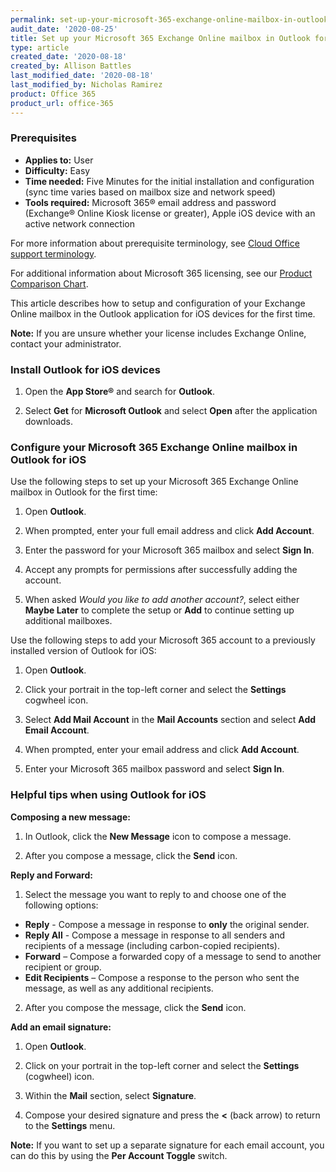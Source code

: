 ```yaml
---
permalink: set-up-your-microsoft-365-exchange-online-mailbox-in-outlook-for-ios/
audit_date: '2020-08-25'
title: Set up your Microsoft 365 Exchange Online mailbox in Outlook for iOS
type: article
created_date: '2020-08-18'
created_by: Allison Battles
last_modified_date: '2020-08-18'
last_modified_by: Nicholas Ramirez
product: Office 365
product_url: office-365
---
```


### Prerequisites

- **Applies to:** User
- **Difficulty:** Easy
- **Time needed:** Five Minutes for the initial installation and configuration (sync time varies based on mailbox size and network speed)
- **Tools required:** Microsoft 365&reg; email address and password (Exchange&reg; Online Kiosk license or greater), Apple iOS device with an active network connection

For more information about prerequisite terminology, see [Cloud Office support terminology](/support/how-to/cloud-office-support-terminology).

For additional information about Microsoft 365 licensing, see our [Product Comparison Chart](https://www.rackspace.com/sites/default/files/2020-06/Rackspace-Data-Sheet-Microsoft-365-Plans-and-Pricing-Sheet-CLO-TSK-1487.pdf).

This article describes how to setup and configuration of your Exchange Online mailbox in the Outlook application for iOS devices for the first time.

**Note:** If you are unsure whether your license includes Exchange Online, contact your administrator.

### Install Outlook for iOS devices

1. Open the **App Store&reg;** and search for **Outlook**.

2. Select **Get** for **Microsoft Outlook** and select **Open** after the application downloads.

### Configure your Microsoft 365 Exchange Online mailbox in Outlook for iOS

Use the following steps to set up your Microsoft 365 Exchange Online mailbox in Outlook for the first time:

1. Open **Outlook**.

2. When prompted, enter your full email address and click **Add Account**.

3. Enter the password for your Microsoft 365 mailbox and select **Sign In**.

4. Accept any prompts for permissions after successfully adding the account.

5. When asked *Would you like to add another account?*, select either **Maybe Later** to complete the setup or **Add** to continue setting up additional mailboxes.

Use the following steps to add your Microsoft 365 account to a previously installed version of Outlook for iOS:

1. Open **Outlook**.

2. Click your portrait in the top-left corner and select the **Settings** cogwheel icon.

3. Select **Add Mail Account** in the **Mail Accounts** section and select **Add Email Account**.

4. When prompted, enter your email address and click **Add Account**.

5. Enter your Microsoft 365 mailbox password and select **Sign In**.


### Helpful tips when using Outlook for iOS

**Composing a new message:**

1. In Outlook, click the **New Message** icon to compose a message.

2. After you compose a message, click the **Send** icon.

**Reply and Forward:**

1. Select the message you want to reply to and choose one of the following options:

- **Reply** - Compose a message in response to **only** the original sender.
- **Reply All** - Compose a message in response to all senders and recipients of a message (including carbon-copied recipients).
- **Forward** – Compose a forwarded copy of a message to send to another recipient or group.
- **Edit Recipients** – Compose a response to the person who sent the message, as well as any additional recipients.

2. After you compose the message, click the **Send** icon.


**Add an email signature:**

1. Open **Outlook**.

2. Click on your portrait in the top-left corner and select the **Settings** (cogwheel) icon.

3. Within the **Mail** section, select **Signature**.

4. Compose your desired signature and press the **<** (back arrow) to return to the **Settings** menu.


**Note:** If you want to set up a separate signature for each email account, you can do this by using the **Per Account Toggle** switch.
